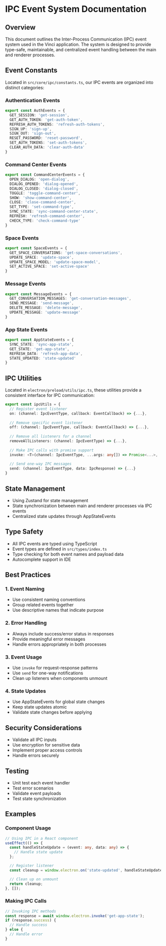 # IPC Event System Documentation

## Overview
This document outlines the Inter-Process Communication (IPC) event system used in the Vinci application. The system is designed to provide type-safe, maintainable, and centralized event handling between the main and renderer processes.

## Event Constants
Located in `src/core/ipc/constants.ts`, our IPC events are organized into distinct categories:

### Authentication Events
```typescript
export const AuthEvents = {
  GET_SESSION: 'get-session',
  GET_AUTH_TOKEN: 'get-auth-token',
  REFRESH_AUTH_TOKENS: 'refresh-auth-tokens',
  SIGN_UP: 'sign-up',
  SIGN_OUT: 'sign-out',
  RESET_PASSWORD: 'reset-password',
  SET_AUTH_TOKENS: 'set-auth-tokens',
  CLEAR_AUTH_DATA: 'clear-auth-data'
}
```

### Command Center Events
```typescript
export const CommandCenterEvents = {
  OPEN_DIALOG: 'open-dialog',
  DIALOG_OPENED: 'dialog-opened',
  DIALOG_CLOSED: 'dialog-closed',
  TOGGLE: 'toggle-command-center',
  SHOW: 'show-command-center',
  CLOSE: 'close-command-center',
  SET_TYPE: 'set-command-type',
  SYNC_STATE: 'sync-command-center-state',
  REFRESH: 'refresh-command-center',
  CHECK_TYPE: 'check-command-type'
}
```

### Space Events
```typescript
export const SpaceEvents = {
  GET_SPACE_CONVERSATIONS: 'get-space-conversations',
  UPDATE_SPACE: 'update-space',
  UPDATE_SPACE_MODEL: 'update-space-model',
  SET_ACTIVE_SPACE: 'set-active-space'
}
```

### Message Events
```typescript
export const MessageEvents = {
  GET_CONVERSATION_MESSAGES: 'get-conversation-messages',
  SEND_MESSAGE: 'send-message',
  DELETE_MESSAGE: 'delete-message',
  UPDATE_MESSAGE: 'update-message'
}
```

### App State Events
```typescript
export const AppStateEvents = {
  SYNC_STATE: 'sync-app-state',
  GET_STATE: 'get-app-state',
  REFRESH_DATA: 'refresh-app-data',
  STATE_UPDATED: 'state-updated'
}
```

## IPC Utilities
Located in `electron/preload/utils/ipc.ts`, these utilities provide a consistent interface for IPC communication:

```typescript
export const ipcUtils = {
  // Register event listener
  on: (channel: IpcEventType, callback: EventCallback) => {...},
  
  // Remove specific event listener
  off: (channel: IpcEventType, callback: EventCallback) => {...},
  
  // Remove all listeners for a channel
  removeAllListeners: (channel: IpcEventType) => {...},
  
  // Make IPC calls with promise support
  invoke: <T>(channel: IpcEventType, ...args: any[]) => Promise<...>,
  
  // Send one-way IPC messages
  send: (channel: IpcEventType, data: IpcResponse) => {...}
}
```

## State Management
- Using Zustand for state management
- State synchronization between main and renderer processes via IPC events
- Centralized state updates through AppStateEvents

## Type Safety
- All IPC events are typed using TypeScript
- Event types are defined in `src/types/index.ts`
- Type checking for both event names and payload data
- Autocomplete support in IDE

## Best Practices

### 1. Event Naming
- Use consistent naming conventions
- Group related events together
- Use descriptive names that indicate purpose

### 2. Error Handling
- Always include success/error status in responses
- Provide meaningful error messages
- Handle errors appropriately in both processes

### 3. Event Usage
- Use `invoke` for request-response patterns
- Use `send` for one-way notifications
- Clean up listeners when components unmount

### 4. State Updates
- Use AppStateEvents for global state changes
- Keep state updates atomic
- Validate state changes before applying

## Security Considerations
- Validate all IPC inputs
- Use encryption for sensitive data
- Implement proper access controls
- Handle errors securely

## Testing
- Unit test each event handler
- Test error scenarios
- Validate event payloads
- Test state synchronization

## Examples

### Component Usage
```typescript
// Using IPC in a React component
useEffect(() => {
  const handleStateUpdate = (event: any, data: any) => {
    // Handle state update
  };

  // Register listener
  const cleanup = window.electron.on('state-updated', handleStateUpdate);

  // Clean up on unmount
  return cleanup;
}, []);
```

### Making IPC Calls
```typescript
// Invoking IPC methods
const response = await window.electron.invoke('get-app-state');
if (response.success) {
  // Handle success
} else {
  // Handle error
}
```
